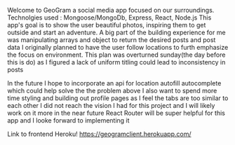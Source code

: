 Welcome to GeoGram a social media app focused on our surroundings.
Technolgies used : Mongoose/MongoDb, Express, React, Node.js
This app's goal is to show the user beautiful photos, inspiring them to get outside and start an adventure.
A big part of the building experience for me was manipulating arrays and object to return the desired posts and post data
I originally planned to have the user follow locations to furth emphasize the focus on environment.
This plan was overturned sunday(the day before this is do) as I figured a lack of uniform titling could lead to inconsistency in posts

In the future I hope to incorporate an api for location autofill autocomplete which could help solve the the problem above
I also want to spend more time styling and building out profile pages as I feel the tabs are too similar to each other
I did not reach the vision I had for this project and I will likely work on it more in the near future
React Router will be super helpful for this app and I looke forward to implementing it

Link to frontend Heroku! 
https://geogramclient.herokuapp.com/
